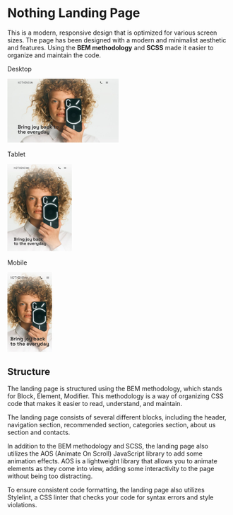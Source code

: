 
<h1>Nothing Landing Page</h1>

<im/>

<p>This is a modern, responsive design that is optimized for various screen sizes. The page has been designed with a modern and minimalist aesthetic and features. Using the <strong>BEM methodology</strong> and <strong>SCSS</strong> made it easier to organize and maintain the code.</p>

<p>Desktop</p>
<img width="50%" alt="Screenshot Desktop" src="./root/nothing_desktop.jpg">

<p>Tablet</p>
<img width="29%" alt="Screenshot Tablet" src="./root/nothing_tablet.jpg">

<p>Mobile</p>
<img width="20%" alt="Screenshot Mobile" src="./root/nothing_mobile.jpg">

<h2>Structure</h2>

<p>The landing page is structured using the BEM methodology, which stands for Block, Element, Modifier. This methodology is a way of organizing CSS code that makes it easier to read, understand, and maintain.</p>

<p>The landing page consists of several different blocks, including the header, navigation section, recommended section, categories section, about us section and contacts.</p>

<p>In addition to the BEM methodology and SCSS, the landing page also utilizes the AOS (Animate On Scroll) JavaScript library to add some animation effects. AOS is a lightweight library that allows you to animate elements as they come into view, adding some interactivity to the page without being too distracting.</p>

<p>To ensure consistent code formatting, the landing page also utilizes Stylelint, a CSS linter that checks your code for syntax errors and style violations.</p>
